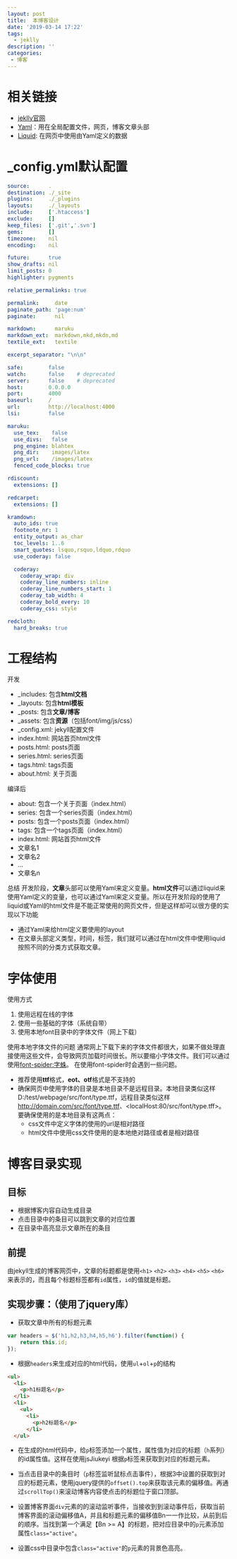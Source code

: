 ```yaml
---
layout: post
title:  本博客设计
date: '2019-03-14 17:22'
tags:
  - jeklly
description: ''
categories:
 - 博客
---
```


# 相关链接

- [jeklly官网](https://www.jekyll.com.cn/)
- [Yaml](https://www.jianshu.com/p/667961cdf9c4)：用在全局配置文件，网页，博客文章头部
- [Liquid](https://liquid.bootcss.com/): 在网页中使用由Yaml定义的数据

# _config.yml默认配置

```yaml
source:      .
destination: ./_site
plugins:     ./_plugins
layouts:     ./_layouts
include:     ['.htaccess']
exclude:     []
keep_files:  ['.git','.svn']
gems:        []
timezone:    nil
encoding:    nil

future:      true
show_drafts: nil
limit_posts: 0
highlighter: pygments

relative_permalinks: true

permalink:     date
paginate_path: 'page:num'
paginate:      nil

markdown:      maruku
markdown_ext:  markdown,mkd,mkdn,md
textile_ext:   textile

excerpt_separator: "\n\n"

safe:        false
watch:       false    # deprecated
server:      false    # deprecated
host:        0.0.0.0
port:        4000
baseurl:     /
url:         http://localhost:4000
lsi:         false

maruku:
  use_tex:    false
  use_divs:   false
  png_engine: blahtex
  png_dir:    images/latex
  png_url:    /images/latex
  fenced_code_blocks: true

rdiscount:
  extensions: []

redcarpet:
  extensions: []

kramdown:
  auto_ids: true
  footnote_nr: 1
  entity_output: as_char
  toc_levels: 1..6
  smart_quotes: lsquo,rsquo,ldquo,rdquo
  use_coderay: false

  coderay:
    coderay_wrap: div
    coderay_line_numbers: inline
    coderay_line_numbers_start: 1
    coderay_tab_width: 4
    coderay_bold_every: 10
    coderay_css: style

redcloth:
  hard_breaks: true
```

# 工程结构

开发

- \_includes: 包含**html文档**
- \_layouts: 包含**html模板**
- \_posts: 包含**文章/博客**
- \_assets: 包含**资源**（包括font/img/js/css）
- \_config.xml: jekyll配置文件
- index.html: 网站首页html文件
- posts.html: posts页面
- series.html: series页面
- tags.html: tags页面
- about.html: 关于页面

编译后

- about: 包含一个关于页面（index.html）
- series: 包含一个series页面（index.html）
- posts: 包含一个posts页面（index.html）
- tags: 包含一个tags页面（index.html）
- index.html: 网站首页html文件
- 文章名1
- 文章名2
- ...
- 文章名n

总结
开发阶段，**文章**头部可以使用Yaml来定义变量。**html文件**可以通过liquid来使用Yaml定义的变量，也可以通过Yaml来定义变量。所以在开发阶段的使用了liquid或Yaml的html文件是不能正常使用的网页文件，但是这样却可以很方便的实现以下功能

- 通过Yaml来给html定义要使用的layout
- 在文章头部定义类型，时间，标签，我们就可以通过在html文件中使用liquid按照不同的分类方式获取文章。

# 字体使用

使用方式

1. 使用远程在线的字体
2. 使用一些基础的字体（系统自带）
3. 使用本地font目录中的字体文件（网上下载）

使用本地字体文件的问题
通常网上下载下来的字体文件都很大，如果不做处理直接使用这些文件，会导致网页加载时间很长。所以要缩小字体文件。我们可以通过使用[font-spider:字蛛](http://font-spider.org/)。
在使用font-spider时会遇到一些问题。

- 推荐使用**ttf**格式，**eot、otf**格式是不支持的
- 确保网页中使用字体的目录是本地目录不是远程目录。本地目录类似这样D:/test/webpage/src/font/type.ttf，远程目录类似这样<http://domain.com/src/font/type.ttf>、\<localHost:80/src/font/type.tff>。要确保使用的是本地目录有这两点：
  - css文件中定义字体的使用的url是相对路径
  - html文件中使用css文件使用的是本地绝对路径或者是相对路径

# 博客目录实现

## 目标

- 根据博客内容自动生成目录
- 点击目录中的条目可以跳到文章的对应位置
- 在目录中高亮显示文章所在的条目

## 前提

由jekyll生成的博客网页中，文章的标题都是使用`<h1>` `<h2>` `<h3>` `<h4>` `<h5>` `<h6>`来表示的，而且每个标题标签都有`id`属性，`id`的值就是标题。

## 实现步骤：（使用了jquery库）

- 获取文章中所有的标题元素

```javascript
var headers = $('h1,h2,h3,h4,h5,h6').filter(function() {
    return this.id;
});
```

- 根据`headers`来生成对应的html代码，使用`ul`+`ol`+`p`的结构

```html
<ul>
  <li>
    <p>h1标题名</p>
  </li>
  <li>
    <ul>
      <li>
        <p>h2标题名</p>
      </li>
  </ul>
```

- 在生成的html代码中，给`p`标签添加一个属性，属性值为对应的标题（`h`系列）的id属性值。这样在使用jsJiukeyi 根据`p`标签来获取到对应的标题元素。

- 当点击目录中的条目时（`p`标签监听鼠标点击事件），根据3中设置的获取到对应的标题元素，使用jquery提供的`offset().top`来获取该元素的偏移值。再通过`scrollTop()`来滚动博客内容使点击的标题位于窗口顶部。

- 设置博客界面`div`元素的的滚动监听事件，当接收到到滚动事件后，获取当前博客界面的滚动偏移值A，并且和标题元素的偏移值Bn一一作比较，从前到后的顺序。当找到第一个满足【Bn >= A】的标题，把对应目录中的`p`元素添加属性`class="active"`。
- 设置css中目录中包含`class="active"`的`p`元素的背景色高亮。
